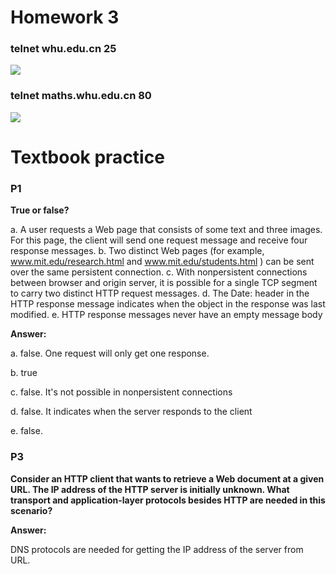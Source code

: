 # Homework 3

### telnet whu.edu.cn 25

![](https://s1.ax1x.com/2020/03/19/8s2dhR.png)



### telnet maths.whu.edu.cn 80
![](https://s1.ax1x.com/2020/03/19/8s27DS.png)
   
   

# Textbook practice

### P1   

**True or false?**

a. A user requests a Web page that consists of some text and three images. For this page,
the client will send one request message and receive four response messages.
b. Two distinct Web pages (for example, www.mit.edu/research.html and
www.mit.edu/students.html ) can be sent over the same persistent connection.
c. With nonpersistent connections between browser and origin server, it is possible for a
single TCP segment to carry two distinct HTTP request messages.
d. The Date: header in the HTTP response message indicates when the object in the
response was last modified.
e. HTTP response messages never have an empty message body  



**Answer:**

a. false. One request will only get one response.

b. true

c. false. It's not possible in nonpersistent connections

d. false. It indicates when the server responds to the client

e. false.

### P3

**Consider an HTTP client that wants to retrieve a Web document at a given URL. The IP address of the HTTP server is initially unknown. What transport and application-layer protocols besides HTTP are needed in this scenario?**



**Answer:**

DNS protocols are needed for getting the IP address of the server from URL.
